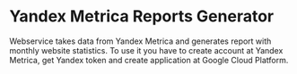 # Yandex Metrica Reports Generator
Webservice takes data from Yandex Metrica and generates report with monthly website statistics.
To use it you have to create account at Yandex Metrica, get Yandex token and create application at Google Cloud Platform.